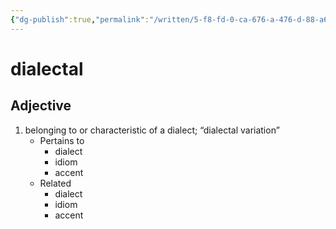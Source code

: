 ```yaml
---
{"dg-publish":true,"permalink":"/written/5-f8-fd-0-ca-676-a-476-d-88-a6-e750-ad-024248/","dgHomeLink":true,"dgPassFrontmatter":false}
---
```


# dialectal


## Adjective

1. belonging to or characteristic of a dialect; “dialectal variation”
	- Pertains to
		- dialect
		- idiom
		- accent
	- Related
		- dialect
		- idiom
		- accent

